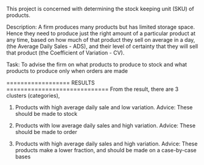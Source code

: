 This project is concerned with determining the stock keeping unit (SKU) of products. 

Description: A firm produces many products but has limited storage space. Hence they need to produce just the right amount of a particular product at any time, based on how much of that product they sell on average in a day, (the Average Daily Sales - ADS), and their level of certainty that they will sell that product (the Coefficient of Variation - CV).

Task: To advise the firm on what products to produce to stock and what products to produce only when orders are made


================== RESULTS =============================
From the result, there are 3 clusters (categories), 
1) Products with high average daily sale and low variation. 
Advice: These should be made to stock

2) Products with low average daily sales and high variation.
Advice: These should be made to order

3) Products with high average daily sales and high variation.
Advice: These products make a lower fraction, and should be made on a case-by-case bases
